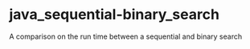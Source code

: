 # java_sequential-binary_search
A comparison on the run time between a sequential and binary search 
